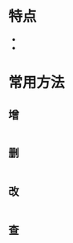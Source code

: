 
# 特点

- 
- 

# 常用方法

## 增

```Java

```

## 删

```Java

```

## 改

```Java

```

## 查

```Java

```
